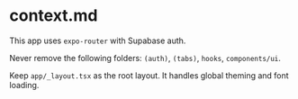 # context.md

This app uses `expo-router` with Supabase auth.

Never remove the following folders: `(auth)`, `(tabs)`, `hooks`, `components/ui`.

Keep `app/_layout.tsx` as the root layout. It handles global theming and font loading.
